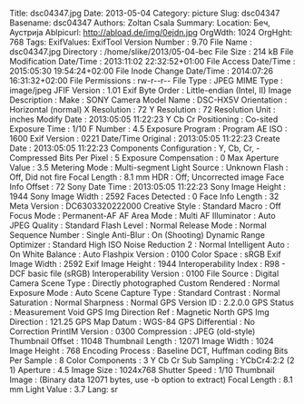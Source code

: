 Title: dsc04347.jpg
Date: 2013-05-04
Category: picture
Slug: dsc04347
Basename: dsc04347
Authors: Zoltan Csala
Summary:
Location: Беч, Аустрија
Ablpicurl: http://abload.de/img/0ejdn.jpg
OrgWdth: 1024
OrgHght: 768
Tags:
ExifValues: ExifTool Version Number : 9.70
            File Name : dsc04347.jpg
            Directory : /home/slike/2013/05-04-bec
            File Size : 214 kB
            File Modification Date/Time : 2013:11:02 22:32:52+01:00
            File Access Date/Time : 2015:05:30 19:54:24+02:00
            File Inode Change Date/Time : 2014:07:26 16:31:32+02:00
            File Permissions : rw-r--r--
            File Type : JPEG
            MIME Type : image/jpeg
            JFIF Version : 1.01
            Exif Byte Order : Little-endian (Intel, II)
            Image Description :
            Make : SONY
            Camera Model Name : DSC-HX5V
            Orientation : Horizontal (normal)
            X Resolution : 72
            Y Resolution : 72
            Resolution Unit : inches
            Modify Date : 2013:05:05 11:22:23
            Y Cb Cr Positioning : Co-sited
            Exposure Time : 1/10
            F Number : 4.5
            Exposure Program : Program AE
            ISO : 1600
            Exif Version : 0221
            Date/Time Original : 2013:05:05 11:22:23
            Create Date : 2013:05:05 11:22:23
            Components Configuration : Y, Cb, Cr, -
            Compressed Bits Per Pixel : 5
            Exposure Compensation : 0
            Max Aperture Value : 3.5
            Metering Mode : Multi-segment
            Light Source : Unknown
            Flash : Off, Did not fire
            Focal Length : 8.1 mm
            HDR : Off; Uncorrected image
            Face Info Offset : 72
            Sony Date Time : 2013:05:05 11:22:23
            Sony Image Height : 1944
            Sony Image Width : 2592
            Faces Detected : 0
            Face Info Length : 32
            Meta Version : DC6303320222000
            Creative Style : Standard
            Macro : Off
            Focus Mode : Permanent-AF
            AF Area Mode : Multi
            AF Illuminator : Auto
            JPEG Quality : Standard
            Flash Level : Normal
            Release Mode : Normal
            Sequence Number : Single
            Anti-Blur : On (Shooting)
            Dynamic Range Optimizer : Standard
            High ISO Noise Reduction 2 : Normal
            Intelligent Auto : On
            White Balance : Auto
            Flashpix Version : 0100
            Color Space : sRGB
            Exif Image Width : 2592
            Exif Image Height : 1944
            Interoperability Index : R98 - DCF basic file (sRGB)
            Interoperability Version : 0100
            File Source : Digital Camera
            Scene Type : Directly photographed
            Custom Rendered : Normal
            Exposure Mode : Auto
            Scene Capture Type : Standard
            Contrast : Normal
            Saturation : Normal
            Sharpness : Normal
            GPS Version ID : 2.2.0.0
            GPS Status : Measurement Void
            GPS Img Direction Ref : Magnetic North
            GPS Img Direction : 121.25
            GPS Map Datum : WGS-84
            GPS Differential : No Correction
            PrintIM Version : 0300
            Compression : JPEG (old-style)
            Thumbnail Offset : 11048
            Thumbnail Length : 12071
            Image Width : 1024
            Image Height : 768
            Encoding Process : Baseline DCT, Huffman coding
            Bits Per Sample : 8
            Color Components : 3
            Y Cb Cr Sub Sampling : YCbCr4:2:2 (2 1)
            Aperture : 4.5
            Image Size : 1024x768
            Shutter Speed : 1/10
            Thumbnail Image : (Binary data 12071 bytes, use -b option to extract)
            Focal Length : 8.1 mm
            Light Value : 3.7
Lang: sr

